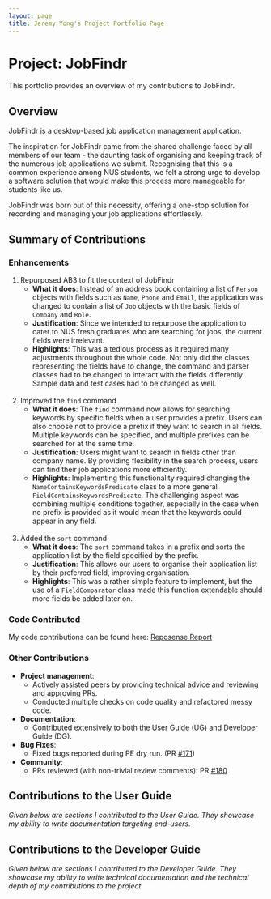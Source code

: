 ```yaml
---
layout: page
title: Jeremy Yong's Project Portfolio Page
---
```

# Project: JobFindr

This portfolio provides an overview of my contributions to JobFindr.

## Overview
JobFindr is a desktop-based job application management application.

The inspiration for JobFindr came from the shared challenge faced by all members of our team - the daunting task of organising and keeping track of the numerous job applications we submit. Recognising that this is a common experience among NUS students, we felt a strong urge to develop a software solution that would make this process more manageable for students like us.

JobFindr was born out of this necessity, offering a one-stop solution for recording and managing your job applications effortlessly.

## Summary of Contributions

### Enhancements

1. Repurposed AB3 to fit the context of JobFindr
    * **What it does**: Instead of an address book containing a list of `Person` objects with fields such as `Name`, `Phone`
  and `Email`, the application was changed to contain a list of `Job` objects with the basic fields of `Company` and
  `Role`. 
    * **Justification**: Since we intended to repurpose the application to cater to NUS fresh graduates who are searching
    for jobs, the current fields were irrelevant.
    * **Highlights**: This was a tedious process as it required many adjustments throughout the whole code. Not only did the
    classes representing the fields have to change, the command and parser classes had to be changed to interact with
    the fields differently. Sample data and test cases had to be changed as well.
<br><br>
2. Improved the `find` command
    * **What it does**: The `find` command now allows for searching keywords by specific fields when a user provides a
  prefix. Users can also choose not to provide a prefix if they want to search in all fields. Multiple keywords can
  be specified, and multiple prefixes can be searched for at the same time.
    * **Justification**: Users might want to search in fields other than company name. By providing flexibility in the
    search process, users can find their job applications more efficiently.
    * **Highlights**: Implementing this functionality required changing the `NameContainsKeywordsPredicate` class to a
    more general `FieldContainsKeywordsPredicate`. The challenging aspect was combining multiple conditions together,
    especially in the case when no prefix is provided as it would mean that the keywords could appear in any field.
<br><br>
3. Added the `sort` command
    * **What it does**: The `sort` command takes in a prefix and sorts the application list by the field specified by
  the prefix.
    * **Justification**: This allows our users to organise their application list by their preferred field, improving
    organisation.
    * **Highlights**: This was a rather simple feature to implement, but the use of a `FieldComparator` class made this
    function extendable should more fields be added later on.

### Code Contributed
My code contributions can be found here: [Reposense Report](https://nus-cs2103-ay2324s1.github.io/tp-dashboard/?search=JeremyYong128&sort=groupTitle&sortWithin=title&timeframe=commit&mergegroup=&groupSelect=groupByRepos&breakdown=true&checkedFileTypes=docs~functional-code~test-code&since=2023-09-22)

### Other Contributions
* **Project management**:
  * Actively assisted peers by providing technical advice and reviewing and approving PRs.
  * Conducted multiple checks on code quality and refactored messy code.
* **Documentation**:
  * Contributed extensively to both the User Guide (UG) and Developer Guide (DG).
* **Bug Fixes**:
  * Fixed bugs reported during PE dry run. (PR [#171](https://github.com/AY2324S1-CS2103T-W12-3/tp/pull/171))
* **Community**:
    * PRs reviewed (with non-trivial review comments): PR [#180](https://github.com/AY2324S1-CS2103T-W12-3/tp/pull/180)

## Contributions to the User Guide
*Given below are sections I contributed to the User Guide. They showcase my ability to write documentation targeting
end-users.*

## Contributions to the Developer Guide
*Given below are sections I contributed to the Developer Guide. They showcase my ability to write technical
documentation and the technical depth of my contributions to the project.*
